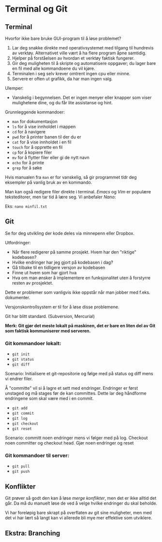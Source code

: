 # Terminal og Git

## Terminal 

Hvorfor ikke bare bruke GUI-program til å løse problemet? 

1. Lar deg snakke direkte med operativsystemet med tilgang til hundrevis av verktøy. Alternativet ville vært å ha flere program åpne samtidig.
2. Hjelper på forståelsen av hvordan et verktøy faktisk fungerer.
3. Gir deg muligheten til å skripte og automatisere oppgaver; du lager bare en fil med alle kommandoene du vil kjøre.
4. Terminalen i seg selv krever omtrent ingen cpu eller minne.
5. Servere er often ut grafikk, da har man ingen valg.

Ulemper:
- Vanskelig i begynnelsen. Det er ingen menyer eller knapper som viser mulighetene dine, og du får lite assistanse og hint.


Grunnleggende kommandoer: 
- `man` for dokumentasjon 
- `ls` for å vise innholdet i mappen 
- `cd` for å navigere
- `pwd` for å printer banen til der du er
- `cat` for å vise innholdet i en fil
- `touch` for å opprette en fil
- `cp` for å kopiere filer
- `mv` for å flytter filer eller gi de nytt navn
- `echo` for å printe
- `grep` for å søke

Hvis manualen fra `man` er for vanskelig, så gir programmet tldr deg eksempler på vanlig bruk av en kommando.

Man kan også redigere filer direkte i terminal. _Emacs_ og _Vim_ er populære teksteditorer, men tar tid å lære seg. Vi anbefaler _Nano_:

Eks: `nano minfil.txt`

## Git

Se for deg utvikling der kode deles via minnepenn eller Dropbox.

Utfordringer:
 - Når flere redigerer på samme prosjekt. Hvem har den "riktige" kodebasen?
 - Hvilke endringer har jeg gjort på kodebasen i dag?
 - Gå tilbake til en tidligere versjon av kodebasen 
 - Finne ut hvem som har gjort hva
 - Hva om man ønsker å implementere en funksjonalitet uten å forstyrre resten av prosjektet.

Dette er problemer som vanligvis ikke oppstår når man jobber med f.eks. dokumenter.

Versjonskontrollsystem er til for å løse disse problemene. 

Git har blitt standard. (Subversion, Mercurial)

__Merk: Git gjør det meste lokalt på maskinen, det er bare en liten del av Git som faktisk kommuniserer med serveren.__

### Git kommandoer lokalt:
- `git init`
- `git status`
- `git diff`

Scenario: Initialisere et git-repositorie og følge med på status og diff mens vi endrer filer.

Å "committe" vil si å lagre et sett med endringer. Endringer er først unstaged og må stages før de kan committes. Dette lar deg håndforme endringene som skal være med i en commit.

- `git add`
- `git commit`
- `git log`
- `git checkout`
- `git reset`

Scenario: committ noen endringer mens vi følger med på log. Checkout noen committer og checkout head. Gjør noen endringer og reset 

### Git kommandoer til server:
- `git pull`
- `git push`

## Konflikter
Git prøver så godt den kan å løse _merge konflikter_, men det er ikke alltid det går. Da må du manuelt løse de ved å velge hvilke endringer du skal beholde.

Vi har foreløpig bare skrapt på overflaten av git sine muligheter, men med det vi har lært så langt kan vi allerede bli mye mer effektive som utviklere.

## Ekstra: Branching